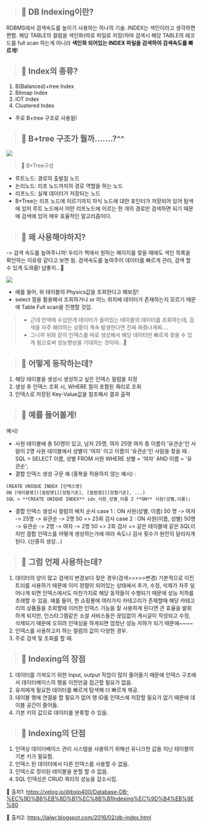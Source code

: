 > ## 💌 DB Indexing이란?
RDBMS에서 검색속도를 높이기 사용하는 하나의 기술.
INDEX는 색인이라고 생각하면 편함. 해당 TABLE의 컬럼을 색인화(따로 파일로 저장)하여 검색시 해당 TABLE의 레코드를 full scan 하는게 아니라 **색인화 되어있는 INDEX 파일을 검색하여 검색속도를 빠르게!**

> ## 💌  Index의 종류?
1. B(Balanced)+tree Index
2. Bitmap Index
3. IOT Index
4. Clustered Index
* 주로 B+tree 구조로 사용됨!

> ## 💌 B+tree 구조가 뭘까.......?^^
![](https://images.velog.io/images/majaeh43/post/b9366828-4167-4712-84ce-ab54043afbfb/image.png)
> 📩  B+Tree구성
* 루트노드: 경로의 출발점 노드
* 논리노드: 리프 노드까지의 경로 역할을 하는 노드
* 리프노드: 실제 데이터가 저장되는 노드
* B+Tree는 리프 노드에 이르기까지 자식 노드에 대한 포인터가 저장되어 있어 탐색에 있어 루트 노드에서 어떤 리프노드에 이르는 한 개의 경로만 검색하면 되기 때문에 검색에 있어 매우 효율적인 알고리즘이다.

> ## 💌  왜 사용해야하지?
-> 검색 속도를 높여주니까! 우리가 책에서 원하는 페이지를 찾을 때에도 색인 목록을 확인하는 이유랑 같다고 보면 됨. 검색속도를 높여주어 데이터를 빠르게 관리, 검색 할 수 있게 도와쥼! 넘좋지...🎀
> 
![](https://images.velog.io/images/majaeh43/post/cd8a844b-9d8a-4840-9984-b6f81c7c9e95/image.png)
> 
* 예를 들어, 위 테이블의 Physics값을 조회한다고 해보장!
* select 절을 활용해서 조회하거나 or 어느 위치에 데이터가 존재하는지 모르기 때문에 Table Full scan을 진행할 것임.
> * 근데 만약에 수십만개 데이터가 들어있는 테이블의 데이터를 조회하는데, 검색을 자주 해야하는 상황이 계속 발생한다면 진짜 짜증나게찌....
> * 그니까 위와 같이 인덱스를 따로 생성해서 해당 데이터만 빠르게 찾을 수 있게 됨으로써 성능향상을 기대하는 것이야...🎈

> ## 💌 어떻게 동작하는데?
1. 해당 테이블을 생성시 생성하고 싶은 인덱스 컬럼을 지정
2. 생성 후 인덱스 조회 시, WHERE 절이 포함된 쿼리로 조회
3. 인덱스로 저장된 Key-Value값을 참조해서 결과 출력

> ## 💌 예를 들어볼게!
예시) 
* 사원 테이블에 총 50명이 있고, 남자 25명, 여자 25명
여자 중 이름이 '유관순'인 사람이 2명
사원 테이블에서 성별이 '여자' 이고 이름이 '유관순'인 사람을 찾을 때 :
SQL > SELECT 이름, 성별 FROM 사원 WHERE 성별 = '여자' AND 이름 = '유관순';
* 결합 인덱스 생성 구문 예 (중복을 허용하지 않는 예시) :
```
CREATE UNIQUE INDEX [인덱스명]
ON [테이블명]([컬럼명1][정렬기준], [컬럼명2][정렬기준], ...)
SQL > **CREATE UNIQUE INDEX** idx_사원_성별_이름 2 **ON** 사원(성별,이름);
```
* 결합 인덱스 생성시 컬럼의 배치 순서 
case 1 : ON 사원(성별, 이름) 
50 명 -> 여자 -> 25명 -> 유관순 -> 2명
        50                      => 25회 검사
case 2 : ON 사원(이름, 성별)
50명 -> 유관순 -> 2명 -> 여자 -> 2명
        50                      => 2회 검사
=> 같은 테이블에 같은 SQL이지만 결합 인덱스를 어떻게 생성하는가에 따라 속도나 검사 횟수가 완전히 달라지게 된다. (신중히 생성...)

> ## 💌 그럼 언제 사용하는데?
1. 데이터의 양이 많고 검색이 변경보다 잦은 경우(검색>>>>>변경)
기본적으로 이진 트리를 사용하기 때문에 이미 정렬이 되어있는 상태에서 추가, 수정, 삭제가 자주 일어나게 되면 인덱스에서도 마찬가지로 해당 동작들이 수행되기 때문에 성능 저하를 초래할 수 있음.
예를 들어, 한 쇼핑몰에 여러가지 카테고리가 존재할때 해당 카테고리의 상품들을 조회할때 이러한 인덱스 기능을 잘 사용하게 된다면 큰 효율을 발휘하게 되지만, 인스타그램같은 소셜 서비스들은 끊임없이 게시글이 작성되고 수정, 삭제되기 때문에 오히려 인덱싱을 하게되면 엄청난 성능 저하가 되기 때문에~~~~
2. 인덱스를 사용하고자 하는 컬럼의 값이 다양한 경우.
3. 주로 검색 및 조회를 할 때.


> ## 💌 Indexing의 장점
1. 데이터를 가져오기 위한 Input, output 작업이 많이 줄어들기 때문에 인덱스 구조에서 데이터베이스의 행을 이전만큼 접근할 필요가 없음.
2. 유저에게 필요한 데이터를 빠르게 탐색해 더 빠르게 제공.
3. 테이블 행에 연결을 할 필요가 없어 행 ID를 인덱스에 저장할 필요가 없기 때문에 데이블 공간이 줄어듦.
4. 기본 키의 값으로 데이터를 분류할 수 있음.

> ## 💌 Indexing의 단점
1. 인덱싱 데이터베이스 관리 시스템을 사용하기 위해선 유니크한 값을 지닌 테이블의 기본 키가 필요함.
2. 인덱스 된 데이터에서 다른 인덱스를 사용할 수 없음.
3. 인덱스로 정리된 테이블을 분할 할 수 없음.
4. SQL 인덱싱은 CRUD 쿼리의 성능을 감소시킴.


💌 출처1: https://velog.io/@bsjp400/Database-DB-%EC%9D%B8%EB%8D%B1%EC%8B%B1Indexing%EC%9D%B4%EB%9E%80

💌 출처2: https://lalwr.blogspot.com/2016/02/db-index.html
